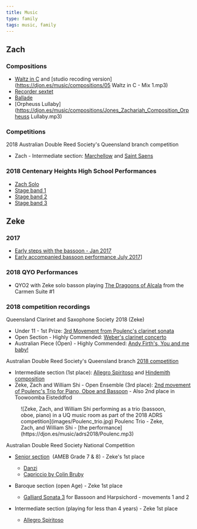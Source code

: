 ```yaml
---
title: Music
type: family
tags: music, family
---
```





## Zach

### Compositions

- [Waltz in C](https://djon.es/music/compositions/Waltz_in_C.mp3) and [studio recoding version](https://djon.es/music/compositions/05 Waltz in C - Mix 1.mp3)
- [Recorder sextet](https://djon.es/music/compositions/Recorder%20Sextet.mp3)
- [Ballade](https://djon.es/music/compositions/Jones_Zachariah_Composition_Ballade.mp3)
- [Orpheuss Lullaby](https://djon.es/music/compositions/Jones_Zachariah_Composition_Orpheuss Lullaby.mp3)

### Competitions

2018 Australian Double Reed Society&#39;s Queensland branch competition

- Zach - Intermediate section: [Marchellow](https://djon.es/music/adrs2018/Zach%20Marchello.mp3) and [Saint Saens](https://djon.es/music/adrs2018/Zach%20Saint%20Saens.mp3)

### 2018 Centenary Heights High School Performances

- [Zach Solo](https://djon.es/music/ZachSolo.mp3)
- [Stage band 1](https://djon.es/music/StageBand1.mp3)
- [Stage band 2](https://djon.es/music/StageBand2.mp3)
- [Stage band 3](https://djon.es/music/StageBand3.mp3)

## Zeke

### 2017

- [Early steps with the bassoon - Jan 2017](https://djon.es/music/2017/jan2017.mp3)
- [Early accompanied bassoon performance July 2017](https://djon.es/music/2017/july2017.mp3)]

### 2018 QYO Performances

- QYO2 with Zeke solo basson playing [The Dragoons of Alcala](https://djon.es/music/QYO/lesDragons.mp3) from the Carmen Suite #1

### 2018 competition recordings

Queensland Clarinet and Saxophone Society 2018 (Zeke)

- Under 11 - 1st Prize: [3rd Movement from Poulenc's clarinet sonata](https://djon.es/music/QCAS2018/Poulenc%20Clarinet%20Sonata%203rd%20movement.mp3)
- Open Section - Highly Commended: [Weber's clarinet concerto](https://djon.es/music/QCAS2018/Weber%20Clarinet%20Concertino.mp3)
- Australian Piece (Open) - Highly Commended: [Andy Firth's, You and me baby!](https://djon.es/music/QCAS2018/You%20and%20me%20baby.mp3)

Australian Double Reed Society&#39;s Queensland branch [2018 competition](https://adrs.org.au/news-events/qld/adrs-qld-oboe-and-bassoon-competition-2018)

- Intermediate section (1st place): [Allegro Spiritoso](https://djon.es/music/adrs2018/Zeke%20Allegro%20Spiritoso.mp3) and [Hindemith composition](https://djon.es/music/adrs2018/Zeke%20ADRS%202018%201st%20piece.mp3)
- Zeke, Zach and William Shi - Open Ensemble (3rd place): [2nd movement of Poulenc's Trio for Piano, Oboe and Bassoon](https://djon.es/music/adrs2018/Poulenc.mp3) - Also 2nd place in Toowoomba Eisteddfod

<figure markdown>
![Zeke, Zach, and William Shi performing as a trio (bassoon, oboe, piano) in a UQ music room as part of the 2018 ADRS competition](images/Poulenc_trio.jpg)
<caption>Poulenc Trio - Zeke, Zach, and William Shi - [the performance](https://djon.es/music/adrs2018/Poulenc.mp3)</caption>
</figure>

Australian Double Reed Society National Competition

- [Senior section](https://adrs.org.au/events/past-events/adrs-double-reed-competitions/pre-2018-conferences-and-competitions/2018-adrs-competition-winners) &nbsp;(AMEB Grade 7 &amp; 8) - Zeke&#39;s 1st place

    - [Danzi](http://djon.es/music/adrs2018/danzi.mp3)
	- [Capriccio by Colin Bruby](http://djon.es/music/adrs2018/Capriccio.mp3)

- Baroque section (open Age) - Zeke 1st place

	- [Galliard Sonata 3](http://djon.es/music/adrs2018/Galliard_Melbourne.mp3) for Bassoon and Harpsichord - movements 1 and 2

- Intermediate section (playing for less than 4 years) - Zeke 1st place

    - [Allegro Spiritoso](http://djon.es/music/adrs2018/AllegroSpiritoso_Melbourne.mp3)


